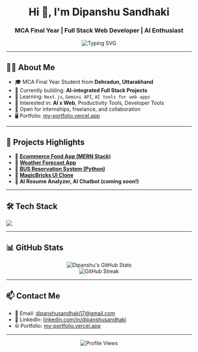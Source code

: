 <h1 align="center">Hi 👋, I'm Dipanshu Sandhaki</h1>
<h3 align="center">MCA Final Year | Full Stack Web Developer | AI Enthusiast</h3>

<p align="center">
  <img src="https://readme-typing-svg.demolab.com?font=Fira+Code&size=22&pause=1000&color=00F7FF&center=true&vCenter=true&width=435&lines=Web+Developer+%7C+MERN+%7C+Next.js;AI+Projects+%7C+Node+%7C+React;Always+learning+new+tech!" alt="Typing SVG" />
</p>

---

## 🧑‍💻 About Me

- 🎓 MCA Final Year Student from **Dehradun, Uttarakhand**
- 🔭 Currently building: **AI-integrated Full Stack Projects**
- 🌱 Learning: `Next.js`, `Gemini API`, `AI tools for web apps`
- 🧠 Interested in: **AI x Web**, Productivity Tools, Developer Tools
- 💼 Open for internships, freelance, and collaboration
- 🖥️ Portfolio: [my-portfolio.vercel.app](https://www.dipanshusandhaki.me/)

---

## 💼 Projects Highlights

- 🔹 **[Ecommerce Food App (MERN Stack)](https://github.com/Dipanshu-sandhaki/Ecommerce-Food-App-Using---MERN-Stack)**  
- 🔹 **[Weather Forecast App](https://github.com/Dipanshu-sandhaki/Weather-forecast-Web-Application)**  
- 🔹 **[BUS Reservation System (Python)](https://github.com/Dipanshu-sandhaki/BUS-Reservation-Management-System)**  
- 🔹 **[MagicBricks UI Clone](https://github.com/Dipanshu-sandhaki/MagicBricks-UI)**  
- 🔹 **AI Resume Analyzer, AI Chatbot (coming soon!)**

---

## 🛠️ Tech Stack

<p align="left">
  <img src="https://skillicons.dev/icons?i=react,nextjs,nodejs,express,mongodb,js,ts,html,css,tailwind,python,git,github,vscode" />
</p>

---

## 📊 GitHub Stats

<p align="center">
  <img src="https://github-readme-stats.vercel.app/api?username=Dipanshu-sandhaki&show_icons=true&theme=radical" alt="Dipanshu's GitHub Stats" />
  <br/>
  <img src="https://streak-stats.demolab.com?user=Dipanshu-sandhaki&theme=radical" alt="GitHub Streak" />
</p>

---

## 📫 Contact Me

- 📧 Email: dipanshusandhaki17@gmail.com  
- 💼 LinkedIn: [linkedin.com/in/dipanshusandhaki](https://linkedin.com/in/dipanshusandhaki)  
- 🌐 Portfolio: [my-portfolio.vercel.app](https://www.dipanshusandhaki.me/)

---

<p align="center">
  <img src="https://komarev.com/ghpvc/?username=Dipanshu-sandhaki&label=Profile+Views&color=blue" alt="Profile Views"/>
</p>
